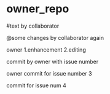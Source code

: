 # owner_repo

#text by collaborator

@some changes by collaborator again

owner
1.enhancement
2.editing

commit by owner with issue number

owner commit for issue number 3

commit for issue num 4

